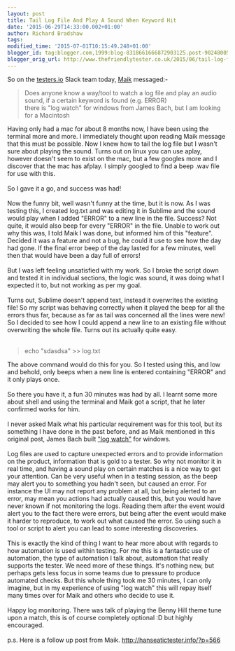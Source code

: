 ```yaml
---
layout: post
title: Tail Log File And Play A Sound When Keyword Hit
date: '2015-06-29T14:33:00.002+01:00'
author: Richard Bradshaw
tags: 
modified_time: '2015-07-01T10:15:49.248+01:00'
blogger_id: tag:blogger.com,1999:blog-8318661666872903125.post-9024800587165443551
blogger_orig_url: http://www.thefriendlytester.co.uk/2015/06/tail-log-file-and-play-sound-when.html
---
```


So on the <a href="http://testers.io/">testers.io</a>&nbsp;Slack team today, <a href="https://twitter.com/MaikNog" target="_blank">Maik</a>&nbsp;messaged:-<br /><blockquote class="tr_bq"><div class="p1">Does anyone know a way/tool to watch a log file and play an audio sound, if a certain keyword is found (e.g. ERROR)</div><div class="p3"><i></i></div><div class="p1">there is "log watch" for windows from James Bach, but I am looking for a Macintosh</div></blockquote>Having only had a mac for about 8 months now, I have been using the terminal more and more. I immediately thought upon reading Maik message that this must be possible. Now I knew how to tail the log file but I wasn't sure about playing the sound. Turns out on linux you can use aplay, however doesn't seem to exist on the mac, but a few googles more and I discover that the mac has afplay. I simply googled to find a beep .wav file for use with this.<br /><br />So I gave it a go, and success was had!<br /><script src="https://gist.github.com/FriendlyTester/f76722aeee286cfaeade.js"></script><br />Now the funny bit, well wasn't funny at the time, but it is now. As I was testing this, I created log.txt and was editing it in Sublime and the sound would play when I added "ERROR" to a new line in the file. Success? Not quite, it would also beep for every "ERROR" in the file. Unable to work out why this was, I told Maik I was done, but informed him of this "feature". Decided it was a feature and not a bug, he could it use to see how the day had gone. If the final error beep of the day lasted for a few minutes, well then that would have been a day full of errors!<br /><br />But I was left feeling unsatisfied with my work. So I broke the script down and tested it in individual sections, the logic was sound, it was doing what I expected it to, but not working as per my goal.<br /><br />Turns out, Sublime doesn't append text, instead it overwrites the existing file! So my script was behaving correctly when it played the beep for all the errors thus far, because as far as tail was concerned all the lines were new! So I decided to see how I could append a new line to an existing file without overwriting the whole file. Turns out its actually quite easy.<br /><br /><blockquote class="tr_bq">echo "sdasdsa" &gt;&gt; log.txt&nbsp;</blockquote>The above command would do this for you. So I tested using this, and low and behold, only beeps when a new line is entered containing "ERROR" and it only plays once.<br /><br />So there you have it, a fun 30 minutes was had by all. I learnt some more about shell and using the terminal and Maik got a script, that he later confirmed works for him.<br /><br />I never asked Maik what his particular requirement was for this tool, but its something I have done in the past before, and as Maik mentioned in this original post, James Bach built <a href="http://www.satisfice.com/tools.shtml" target="_blank">"log watch"</a>&nbsp;for windows.<br /><br />Log files are used to capture unexpected errors and to provide information on the product, information that is gold to a tester. So why not monitor it in real time, and having a sound play on certain matches is a nice way to get your attention. Can be very useful when in a testing session, as the beep may alert you to something you hadn't seen, but caused an error. For instance the UI may not report any problem at all, but being alerted to an error, may mean you actions had actually caused this, but you would have never known if not monitoring the logs. Reading them after the event would alert you to the fact there were errors, but being after the event would make it harder to reproduce, to work out what caused the error. So using such a tool or script to alert you can lead to some interesting discoveries.<br /><br />This is exactly the kind of thing I want to hear more about with regards to how automation is used within testing. For me this is a fantastic use of automation, the type of automation I talk about, automation that really supports the tester. We need more of these things. It's nothing new, but perhaps gets less focus in some teams due to pressure to produce automated checks. But this whole thing took me 30 minutes, I can only imagine, but in my experience of using "log watch" this will repay itself many times over for Maik and others who decide to use it.<br /><br />Happy log monitoring. There was talk of playing the Benny Hill theme tune upon a match, this is of course completely optional :D but highly encouraged.<br /><br />p.s. Here is a follow up post from Maik.&nbsp;<a href="http://hanseatictester.info/?p=566">http://hanseatictester.info/?p=566</a><br /><br /><br />
